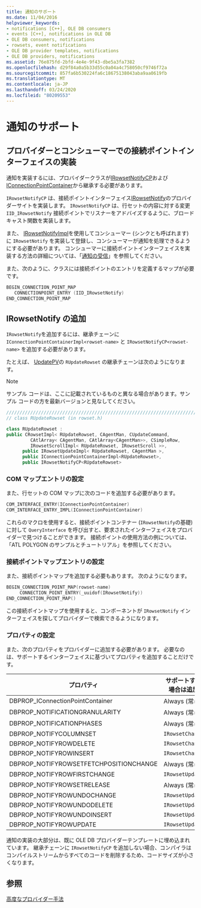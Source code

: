 ```yaml
---
title: 通知のサポート
ms.date: 11/04/2016
helpviewer_keywords:
- notifications [C++], OLE DB consumers
- events [C++], notifications in OLE DB
- OLE DB consumers, notifications
- rowsets, event notifications
- OLE DB provider templates, notifications
- OLE DB providers, notifications
ms.assetid: 76e875fd-2bfd-4e4e-9f43-dbe5a3fa7382
ms.openlocfilehash: d29f84a0a5b33d55c0a04a4c758050cf9746f72a
ms.sourcegitcommit: 857fa6b530224fa6c18675138043aba9aa0619fb
ms.translationtype: MT
ms.contentlocale: ja-JP
ms.lasthandoff: 03/24/2020
ms.locfileid: "80209553"
---
```

# <a name="supporting-notifications"></a>通知のサポート

## <a name="implementing-connection-point-interfaces-on-the-provider-and-consumer"></a>プロバイダーとコンシューマーでの接続ポイントインターフェイスの実装

通知を実装するには、プロバイダークラスが[IRowsetNotifyCP](../../data/oledb/irowsetnotifycp-class.md)および[IConnectionPointContainer](../../atl/reference/iconnectionpointcontainerimpl-class.md)から継承する必要があります。

`IRowsetNotifyCP` は、接続ポイントインターフェイス[IRowsetNotify](/previous-versions/windows/desktop/ms712959(v=vs.85))のプロバイダーサイトを実装します。 `IRowsetNotifyCP` は、行セットの内容に対する変更 `IID_IRowsetNotify` 接続ポイントでリスナーをアドバイズするように、ブロードキャスト関数を実装します。

また、 [IRowsetNotifyImpl](../../data/oledb/irowsetnotifyimpl-class.md)を使用してコンシューマー (シンクとも呼ばれます) に `IRowsetNotify` を実装して登録し、コンシューマーが通知を処理できるようにする必要があります。 コンシューマーに接続ポイントインターフェイスを実装する方法の詳細については、「[通知の受信](../../data/oledb/receiving-notifications.md)」を参照してください。

また、次のように、クラスには接続ポイントのエントリを定義するマップが必要です。

```cpp
BEGIN_CONNECTION_POINT_MAP
   CONNECTIONPOINT_ENTRY (IID_IRowsetNotify)
END_CONNECTION_POINT_MAP
```

## <a name="adding-irowsetnotify"></a>IRowsetNotify の追加

`IRowsetNotify`を追加するには、継承チェーンに `IConnectionPointContainerImpl<rowset-name>` と `IRowsetNotifyCP<rowset-name>` を追加する必要があります。

たとえば、 [UpdatePV](https://github.com/Microsoft/VCSamples/tree/master/VC2010Samples/ATL/OLEDB/Provider/UPDATEPV)の `RUpdateRowset` の継承チェーンは次のようになります。

> [!NOTE]
> サンプル コードは、ここに記載されているものと異なる場合があります。サンプル コードの方を最新バージョンと見なしてください。

```cpp
///////////////////////////////////////////////////////////////////////////
// class RUpdateRowset (in rowset.h)

class RUpdateRowset :
public CRowsetImpl< RUpdateRowset, CAgentMan, CUpdateCommand,
         CAtlArray< CAgentMan, CAtlArray<CAgentMan>>, CSimpleRow,
         IRowsetScrollImpl< RUpdateRowset, IRowsetScroll >>,
      public IRowsetUpdateImpl< RUpdateRowset, CAgentMan >,
      public IConnectionPointContainerImpl<RUpdateRowset>,
      public IRowsetNotifyCP<RUpdateRowset>
```

### <a name="setting-com-map-entries"></a>COM マップエントリの設定

また、行セットの COM マップに次のコードを追加する必要があります。

```cpp
COM_INTERFACE_ENTRY(IConnectionPointContainer)
COM_INTERFACE_ENTRY_IMPL(IConnectionPointContainer)
```

これらのマクロを使用すると、接続ポイントコンテナー (`IRowsetNotify`の基礎) に対して `QueryInterface` を呼び出すと、要求されたインターフェイスをプロバイダーで見つけることができます。 接続ポイントの使用方法の例については、「ATL POLYGON のサンプルとチュートリアル」を参照してください。

### <a name="setting-connection-point-map-entries"></a>接続ポイントマップエントリの設定

また、接続ポイントマップを追加する必要もあります。 次のようになります。

```cpp
BEGIN_CONNECTION_POINT_MAP(rowset-name)
     CONNECTION_POINT_ENTRY(_uuidof(IRowsetNotify))
END_CONNECTION_POINT_MAP()
```

この接続ポイントマップを使用すると、コンポーネントが `IRowsetNotify` インターフェイスを探してプロバイダーで検索できるようになります。

### <a name="setting-properties"></a>プロパティの設定

また、次のプロパティをプロバイダーに追加する必要があります。 必要なのは、サポートするインターフェイスに基づいてプロパティを追加することだけです。

|プロパティ|サポートする場合は追加|
|--------------|------------------------|
|DBPROP_IConnectionPointContainer|Always (常に)|
|DBPROP_NOTIFICATIONGRANULARITY|Always (常に)|
|DBPROP_NOTIFICATIONPHASES|Always (常に)|
|DBPROP_NOTIFYCOLUMNSET|`IRowsetChange`|
|DBPROP_NOTIFYROWDELETE|`IRowsetChange`|
|DBPROP_NOTIFYROWINSERT|`IRowsetChange`|
|DBPROP_NOTIFYROWSETFETCHPOSITIONCHANGE|Always (常に)|
|DBPROP_NOTIFYROWFIRSTCHANGE|`IRowsetUpdate`|
|DBPROP_NOTIFYROWSETRELEASE|Always (常に)|
|DBPROP_NOTIFYROWUNDOCHANGE|`IRowsetUpdate`|
|DBPROP_NOTIFYROWUNDODELETE|`IRowsetUpdate`|
|DBPROP_NOTIFYROWUNDOINSERT|`IRowsetUpdate`|
|DBPROP_NOTIFYROWUPDATE|`IRowsetUpdate`|

通知の実装の大部分は、既に OLE DB プロバイダーテンプレートに埋め込まれています。 継承チェーンに `IRowsetNotifyCP` を追加しない場合、コンパイラはコンパイルストリームからすべてのコードを削除するため、コードサイズが小さくなります。

## <a name="see-also"></a>参照

[高度なプロバイダー手法](../../data/oledb/advanced-provider-techniques.md)
